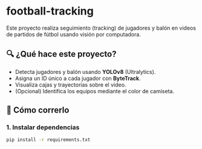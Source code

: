 # football-tracking

Este proyecto realiza seguimiento (tracking) de jugadores y balón en videos de partidos de fútbol usando visión por computadora.

## 🔍 ¿Qué hace este proyecto?
- Detecta jugadores y balón usando **YOLOv8** (Ultralytics).
- Asigna un ID único a cada jugador con **ByteTrack**.
- Visualiza cajas y trayectorias sobre el video.
- (Opcional) Identifica los equipos mediante el color de camiseta.

## 🚀 Cómo correrlo

### 1. Instalar dependencias

```bash
pip install -r requirements.txt

